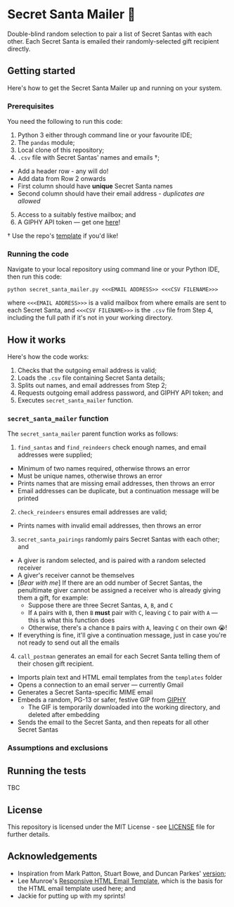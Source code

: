 # Secret Santa Mailer :santa:

Double-blind random selection to pair a list of Secret Santas with each other. Each Secret Santa is emailed their randomly-selected gift recipient directly.

## Getting started

Here's how to get the Secret Santa Mailer up and running on your system.

### Prerequisites

You need the following to run this code:

1. Python 3 either through command line or your favourite IDE;
2. The ``pandas`` module;
3. Local clone of this repository;
4. ``.csv`` file with Secret Santas' names and emails &dagger;;
  * Add a header row - any will do!
  * Add data from Row 2 onwards
  * First column should have **unique** Secret Santa names
  * Second column should have their email address - *duplicates are allowed*
5. Access to a suitably festive mailbox; and
6. A GIPHY API token &mdash; get one [here](https://developers.giphy.com)!

&dagger; Use the repo's [template](templates/Secret_Santa_Template.csv) if you'd like!

### Running the code

Navigate to your local repository using command line or your Python IDE, then run this code:

~~~
python secret_santa_mailer.py <<<EMAIL ADDRESS>> <<<CSV FILENAME>>>
~~~

where ``<<<EMAIL ADDRESS>>>`` is a valid mailbox from where emails are sent to each Secret Santa, and ``<<<CSV FILENAME>>>`` is the ``.csv`` file from Step 4, including the full path if it's not in your working directory.

## How it works

Here's how the code works:

1. Checks that the outgoing email address is valid;
2. Loads the ``.csv`` file containing Secret Santa details;
3. Splits out names, and email addresses from Step 2;
4. Requests outgoing email address password, and GIPHY API token; and
5. Executes ``secret_santa_mailer`` function.

### ``secret_santa_mailer`` function

The ``secret_santa_mailer`` parent function works as follows:

1. ``find_santas`` and ``find_reindeers`` check enough names, and email addresses were supplied;
  * Minimum of two names required, otherwise throws an error
  * Must be unique names, otherwise throws an error
  * Prints names that are missing email addresses, then throws an error
  * Email addresses can be duplicate, but a continuation message will be printed
2. ``check_reindeers`` ensures email addresses are valid;
  * Prints names with invalid email addresses, then throws an error
3. ``secret_santa_pairings`` randomly pairs Secret Santas with each other; and
  * A giver is random selected, and is paired with a random selected receiver
  * A giver's receiver cannot be themselves
  * [*Bear with me*] If there are an odd number of Secret Santas, the penultimate giver cannot be assigned a receiver who is already giving them a gift, for example:
    * Suppose there are three Secret Santas, ``A``, ``B``, and ``C``
    * If ``A`` pairs with ``B``, then ``B`` **must** pair with ``C``, leaving ``C`` to pair with ``A`` &mdash; this is what this function does
    * Otherwise, there's a chance ``B`` pairs with ``A``, leaving ``C`` on their own :sob:!
  * If everything is fine, it'll give a continuation message, just in case you're not ready to send out all the emails
4. ``call_postman`` generates an email for each Secret Santa telling them of their chosen gift recipient.
  * Imports plain text and HTML email templates from the ``templates`` folder
  * Opens a connection to an email server &mdash; currently Gmail
  * Generates a Secret Santa-specific MIME email
  * Embeds a random, PG-13 or safer, festive GIP from [GIPHY](https://giphy.com/)
    * The GIF is temporarily downloaded into the working directory, and deleted after embedding
  * Sends the email to the Secret Santa, and then repeats for all other Secret Santas

### Assumptions and exclusions

## Running the tests

TBC

## License

This repository is licensed under the MIT License - see [LICENSE](LICENSE) file for further details.

## Acknowledgements

* Inspiration from Mark Patton, Stuart Bowe, and Duncan Parkes' [version](https://github.com/deparkes/SecretSanta);
* Lee Munroe's [Responsive HTML Email Template](https://github.com/leemunroe/responsive-html-email-template), which is the basis for the HTML email template used here; and
* Jackie for putting up with my sprints!
